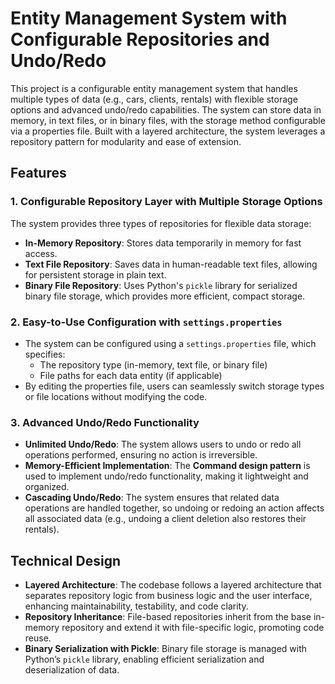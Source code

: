 # Entity Management System with Configurable Repositories and Undo/Redo

This project is a configurable entity management system that handles multiple types of data (e.g., cars, clients, rentals) with flexible storage options and advanced undo/redo capabilities. The system can store data in memory, in text files, or in binary files, with the storage method configurable via a properties file. Built with a layered architecture, the system leverages a repository pattern for modularity and ease of extension.

## Features

### 1. Configurable Repository Layer with Multiple Storage Options
The system provides three types of repositories for flexible data storage:
   - **In-Memory Repository**: Stores data temporarily in memory for fast access.
   - **Text File Repository**: Saves data in human-readable text files, allowing for persistent storage in plain text.
   - **Binary File Repository**: Uses Python's `pickle` library for serialized binary file storage, which provides more efficient, compact storage.

### 2. Easy-to-Use Configuration with `settings.properties`
   - The system can be configured using a `settings.properties` file, which specifies:
     - The repository type (in-memory, text file, or binary file)
     - File paths for each data entity (if applicable)
   - By editing the properties file, users can seamlessly switch storage types or file locations without modifying the code.



### 3. Advanced Undo/Redo Functionality
   - **Unlimited Undo/Redo**: The system allows users to undo or redo all operations performed, ensuring no action is irreversible.
   - **Memory-Efficient Implementation**: The **Command design pattern** is used to implement undo/redo functionality, making it lightweight and organized.
   - **Cascading Undo/Redo**: The system ensures that related data operations are handled together, so undoing or redoing an action affects all associated data (e.g., undoing a client deletion also restores their rentals).

## Technical Design

- **Layered Architecture**: The codebase follows a layered architecture that separates repository logic from business logic and the user interface, enhancing maintainability, testability, and code clarity.
- **Repository Inheritance**: File-based repositories inherit from the base in-memory repository and extend it with file-specific logic, promoting code reuse.
- **Binary Serialization with Pickle**: Binary file storage is managed with Python’s `pickle` library, enabling efficient serialization and deserialization of data.
